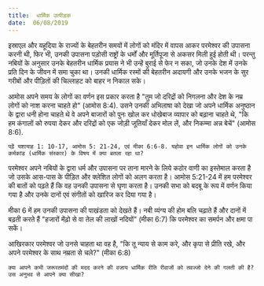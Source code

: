 ```yaml
---
title:  धार्मिक उत्पीड़क
date:  06/08/2019
---
```


इस्राएल और यहूदिया के राज्यों के बेहतरीन समयों में लोगों को मंदिर में वापस आकर परमेश्वर की उपासना करनी थी, फिर भी, उनकी उपासना पड़ोसी राष्ट्रों के धर्मों और मूर्तिपूजा से अकसर मिली हुई होती थी। परन्तु नबियों के अनुसार उनके बेहतरीन धार्मिक प्रयास ने भी उन्हें बुराई से फेर न सका, जो उनके देश में उनके प्रति दिन के जीवन में समा चुका था। उनकी धार्मिक रस्मों की बेहतरीन अदायगी और उनके भजन के सुर गरीबों और पीड़ितों की चिल्लाहट को बाहर न निकाल सके।

आमोस अपने समय के लोगों का वर्णन इस प्रकार करता है "तुम जो दरिद्रों को निगलना और देश के नम्र लोगों को नाश करना चाहते हो" (आमोस 8:4). उसने उनकी अभिलाषा को देखा जो अपने धार्मिक अनुष्ठान के द्वारा धनी होना चाहते थे वे अपने बाजारों को पुनः खोल कर धोखेबाज व्यापार को बढ़ाना चाहते थे, "कि हम कंगालों को रुपया देकर और दरिद्रों को एक जोड़ी जूतियाँ देकर मोल लें, और निकम्मा अन्न बेचें" (आमोस 8:6).

`पढ़ें यशायाह 1: 10-17, आमोस 5: 21-24, एवं मीका 6:6-8. यहोवा इन धार्मिक लोगों को उनके कर्मकांड (धार्मिक संस्कार) के विषय में क्या बतला रहा था?`

परमेश्वर अपने नबियों के द्वारा धर्म और उपासना पर ताना मारने के लिये कठोर वाणी का इस्तेमाल करता है जो उसके आस-पास के पीड़ित और क्लेशित लोगों को अलग करता है। आमोस 5:21-24 में हम परमेश्वर की बातों को पढ़ते हैं कि वह उनकी उपासना से घृणा करता है। उनकी सभा को बदबू के रूप में वर्णन किया गया है और उनके दानों एवं संगीतों को खारिज कर दिया गया है।

मीका 6 में हम उनकी उपासना की पाखंडता को देखते हैं। नबी व्यंग्य की होम बलि चढ़ाते हैं और दानों में बढ़ती करते हैं "हजारों मेंढ़ो से वा तेल की लाखों नदियों" (मीका 6:7) कि परमेश्वर का समर्पन और क्षमा पा सकें।

आखिरकार परमेश्वर जो उनसे चाहता था वह है, "कि तू न्याय से काम करे, और कृपा से प्रीति रखे, और अपने परमेश्वर के साथ नम्रता से चले?" (मीका 6:8)

`क्या आपने कभी जरूरतमंदों की मदद करने की वजाय धार्मिक रीति रीवाजों को तवज्जो देने की गलती की है? उस अनुभव से आपने क्या सीखा?`